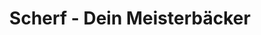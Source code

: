 ---
title: "Scherf - Dein Meisterbäcker"
url: /unterwellenborn/scherf-dein-meisterbaecker/
shop: Bäckerei
---